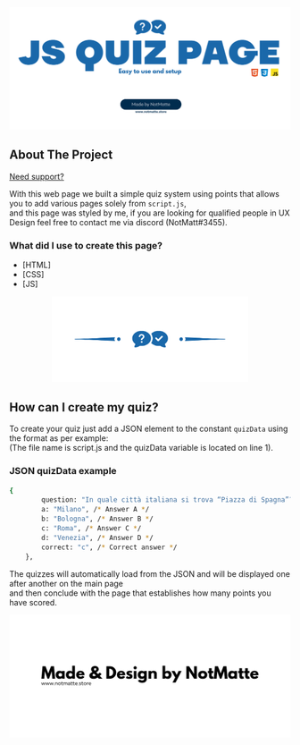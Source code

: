 <div align="center">
  <a href="https://ds.notmatte.store/">
    <img src="img/1.png" alt="Logo">
  </a>
</div>



## About The Project

[Need support?](https://ds.notmatte.store/)

With this web page we built a simple quiz system using points that allows you to add various pages solely from `script.js`, <br>and this page was styled by me, if you are looking for qualified people in UX Design feel free to contact me via discord (NotMatt#3455).



### What did I use to create this page?

* [HTML]
* [CSS]
* [JS]


<div align="center">
  <img src="img/2.png" alt="Logo" width="70%">
</div>


## How can I create my quiz?

To create your quiz just add a JSON element to the constant `quizData` using the format as per example: <br>
(The file name is script.js and the quizData variable is located on line 1).

### JSON quizData example

```sh
{
        question: "In quale città italiana si trova “Piazza di Spagna”?", /* Question */
        a: "Milano", /* Answer A */
        b: "Bologna", /* Answer B */
        c: "Roma", /* Answer C */
        d: "Venezia", /* Answer D */
        correct: "c", /* Correct answer */
    },
```

The quizzes will automatically load from the JSON and will be displayed one after another on the main page <br>and then conclude with the page that establishes how many points you have scored.


<div align="center">
  <a href="https://ds.notmatte.store/">
    <img src="img/8.png" alt="Logo">
  </a>
</div>

